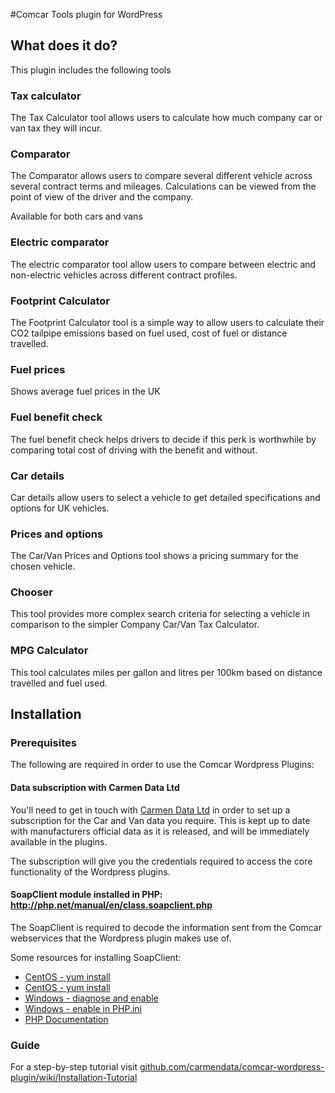 #Comcar Tools plugin for WordPress

## What does it do?

This plugin includes the following tools

### Tax calculator

The Tax Calculator tool allows users to calculate how much company car or van tax they will incur.

### Comparator

The Comparator allows users to compare several different vehicle across several contract terms and mileages. Calculations can be viewed from the point of view of the driver and the company.

Available for both cars and vans

### Electric comparator

The electric comparator tool allow users to compare between electric and non-electric vehicles across different contract profiles.

### Footprint Calculator

The Footprint Calculator tool is a simple way to allow users to calculate their CO2 tailpipe emissions based on fuel used, cost of fuel or distance travelled.

### Fuel prices

Shows average fuel prices in the UK

### Fuel benefit check

The fuel benefit check helps drivers to decide if this perk is worthwhile by comparing total cost of driving with the benefit and without.

### Car details

Car details allow users to select a vehicle to get detailed specifications and options for UK vehicles.

### Prices and options

The Car/Van Prices and Options tool shows a pricing summary for the chosen vehicle.

### Chooser

This tool provides more complex search criteria for selecting a vehicle in comparison to the simpler Company Car/Van Tax Calculator.

### MPG Calculator

This tool calculates miles per gallon and litres per 100km based on distance travelled and fuel used.

## Installation

### Prerequisites

The following are required in order to use the Comcar Wordpress Plugins:

#### Data subscription with Carmen Data Ltd

You'll need to get in touch with [Carmen Data Ltd](http://carmendata.co.uk) in order to set up a subscription for the Car and Van data you require. This is kept up to date with manufacturers official data as it is released, and will be immediately available in the plugins.

The subscription will give you the credentials required to access the core functionality of the Wordpress plugins.

#### SoapClient module installed in PHP: http://php.net/manual/en/class.soapclient.php

The SoapClient is required to decode the information sent from the Comcar webservices that the Wordpress plugin makes use of.

Some resources for installing SoapClient:

- [CentOS - yum install](http://stackoverflow.com/a/35939436/884842)
- [CentOS - yum install](http://serverfault.com/a/419039/65594)
- [Windows - diagnose and enable](http://stackoverflow.com/a/11391550/884842)
- [Windows - enable in PHP.ini](http://stackoverflow.com/a/22397686/884842)
- [PHP Documentation](http://php.net/manual/en/soap.installation.php)

### Guide

For a step-by-step tutorial visit [github.com/carmendata/comcar-wordpress-plugin/wiki/Installation-Tutorial](https://github.com/carmendata/comcar-wordpress-plugin/wiki/Installation-Tutorial)
